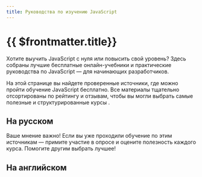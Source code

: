 ```yaml
---
title: Руководства по изучению JavaScript
---
```


# {{ $frontmatter.title}}

<script setup>
  import ProjectCard from '/.vitepress/components/ProjectCard.vue'
</script>

Хотите выучить JavaScript с нуля или повысить свой уровень? Здесь собраны лучшие бесплатные онлайн-учебники и практические руководства по JavaScript — для начинающих разработчиков.

На этой странице вы найдете проверенные источники, где можно пройти обучение JavaScript бесплатно. Все материалы тщательно отсортированы по рейтингу и отзывам, чтобы вы могли выбрать самые полезные и структурированные курсы .

## На русском

<div className="grid grid-cols-2 gap-x-5 gap-y-8 md:grid-cols-3">
  <ProjectCard
    title="Javascript.ru"
    description="Современный учебник JavaScript"
    :number="1"
    image="./javascriptru-logo.png"
    href="https://learn.javascript.ru/"
  />

  <ProjectCard
    title="Code.mu"
    description="Лучший учебник по программированию"
    :number="2"
    image="./codemu-logo.png"
    href="https://code.mu/ru/javascript/book/prime/"
  />

  <ProjectCard
    title="Дока"
    description="Добрый справочник для разработчиков"
    :number="3"
    image="./doka-logo.png"
    href="https://doka.guide/js/"
  />
</div>

Ваше мнение важно! Если вы уже проходили обучение по этим источникам — примите участие в опросе и оцените полезность каждого курса. Помогите другим выбрать лучшее!

## На английском
